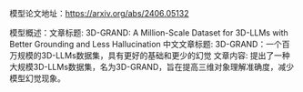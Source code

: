 模型论文地址：https://arxiv.org/abs/2406.05132

模型概述：文章标题: 3D-GRAND: A Million-Scale Dataset for 3D-LLMs with Better Grounding and Less Hallucination
中文文章标题: 3D-GRAND：一个百万规模的3D-LLMs数据集，具有更好的基础和更少的幻觉
文章内容: 提出了一种大规模3D-LLMs数据集，名为3D-GRAND，旨在提高三维对象理解准确度，减少模型幻觉现象。
